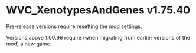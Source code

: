 # WVC_XenotypesAndGenes v1.75.40
 
Pre-release versions require resetting the mod settings.

Versions above 1.00.96 require (when migrating from earlier versions of the mod) a new game.